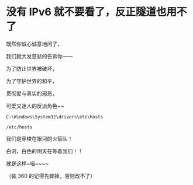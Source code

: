 没有 IPv6 就不要看了，反正隧道也用不了
===

既然你诚心诚意地问了，

我们就大发慈悲的告诉你——

为了防止世界被破坏，

为了守护世界的和平，

贯彻爱与真实的邪恶，

可爱又迷人的反派角色~~

`C:\Windows\System32\drivers\etc\hosts`

`/etc/hosts`

我们是穿梭在银河的火箭队！

白洞，白色的明天在等着我们！！

就是这样~喵~~~~

（装 360 的记得先卸掉，否则改不了）
